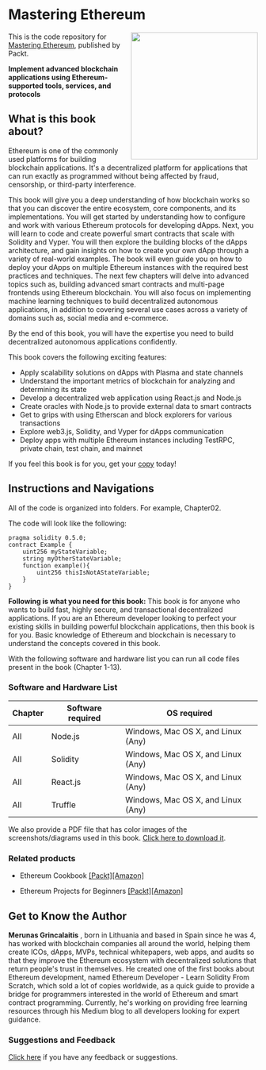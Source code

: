 # Mastering Ethereum

<a href="https://www.packtpub.com/big-data-and-business-intelligence/mastering-ethereum?utm_source=github&utm_medium=repository&utm_campaign="><img src="https://images-na.ssl-images-amazon.com/images/I/61BXmDzWaGL.jpg" alt="" height="256px" align="right"></a>

This is the code repository for [Mastering Ethereum](https://www.packtpub.com/big-data-and-business-intelligence/mastering-ethereum?utm_source=github&utm_medium=repository&utm_campaign=), published by Packt.

**Implement advanced blockchain applications using Ethereum-supported tools, services, and protocols**

## What is this book about?
Ethereum is one of the commonly used platforms for building blockchain applications. It's a decentralized platform for applications that can run exactly as programmed without being affected by fraud, censorship, or third-party interference.

This book will give you a deep understanding of how blockchain works so that you can discover the entire ecosystem, core components, and its implementations. You will get started by understanding how to configure and work with various Ethereum protocols for developing dApps. Next, you will learn to code and create powerful smart contracts that scale with Solidity and Vyper. You will then explore the building blocks of the dApps architecture, and gain insights on how to create your own dApp through a variety of real-world examples. The book will even guide you on how to deploy your dApps on multiple Ethereum instances with the required best practices and techniques. The next few chapters will delve into advanced topics such as, building advanced smart contracts and multi-page frontends using Ethereum blockchain. You will also focus on implementing machine learning techniques to build decentralized autonomous applications, in addition to covering several use cases across a variety of domains such as, social media and e-commerce. 

By the end of this book, you will have the expertise you need to build decentralized autonomous applications confidently.

This book covers the following exciting features:

* Apply scalability solutions on dApps with Plasma and state channels
* Understand the important metrics of blockchain for analyzing and determining its state
* Develop a decentralized web application using React.js and Node.js
* Create oracles with Node.js to provide external data to smart contracts
* Get to grips with using Etherscan and block explorers for various transactions
* Explore web3.js, Solidity, and Vyper for dApps communication
* Deploy apps with multiple Ethereum instances including TestRPC, private chain, test chain, and mainnet

If you feel this book is for you, get your [copy](https://www.amazon.com/dp/1789531373) today!


## Instructions and Navigations
All of the code is organized into folders. For example, Chapter02.

The code will look like the following:
```
pragma solidity 0.5.0;
contract Example {
    uint256 myStateVariable;
    string myOtherStateVariable;
    function example(){
        uint256 thisIsNotAStateVariable;
    }
}
```

**Following is what you need for this book:**
This book is for anyone who wants to build fast, highly secure, and transactional decentralized applications. If you are an Ethereum developer looking to perfect your existing skills in building powerful blockchain applications, then this book is for you. Basic knowledge of Ethereum and blockchain is necessary to understand the concepts covered in this book.

With the following software and hardware list you can run all code files present in the book (Chapter 1-13).
### Software and Hardware List
| Chapter | Software required | OS required |
| -------- | ------------------------------------ | ----------------------------------- |
| All | Node.js | Windows, Mac OS X, and Linux (Any) |
| All | Solidity | Windows, Mac OS X, and Linux (Any) |
| All | React.js | Windows, Mac OS X, and Linux (Any) |
| All | Truffle | Windows, Mac OS X, and Linux (Any) |

We also provide a PDF file that has color images of the screenshots/diagrams used in this book. [Click here to download it](https://www.packtpub.com/sites/default/files/downloads/9781789531374_ColorImages.pdf).

### Related products
* Ethereum Cookbook [[Packt]](https://www.packtpub.com/big-data-and-business-intelligence/ethereum-cookbook)[[Amazon]](https://www.amazon.com/Ethereum-Cookbook-Ethereum-based-contracts-protocols-ebook/dp/B07CSMLC1K)

* Ethereum Projects for Beginners [[Packt]](https://www.packtpub.com/big-data-and-business-intelligence/ethereum-projects-beginners)[[Amazon]](https://www.amazon.com/Ethereum-Projects-Beginners-blockchain-based-cryptocurrencies-ebook/dp/B07FY84XCS)


## Get to Know the Author
**Merunas Grincalaitis**
, born in Lithuania and based in Spain since he was 4, has worked with blockchain companies all around the world, helping them create ICOs, dApps, MVPs, technical whitepapers, web apps, and audits so that they improve the Ethereum ecosystem with decentralized solutions that return people's trust in themselves. 
He created one of the first books about Ethereum development, named Ethereum Developer - Learn Solidity From Scratch, which sold a lot of copies worldwide, as a quick guide to provide a bridge for programmers interested in the world of Ethereum and smart contract programming.
Currently, he's working on providing free learning resources through his Medium blog to all developers looking for expert guidance.


### Suggestions and Feedback
[Click here](https://docs.google.com/forms/d/e/1FAIpQLSdy7dATC6QmEL81FIUuymZ0Wy9vH1jHkvpY57OiMeKGqib_Ow/viewform) if you have any feedback or suggestions.


